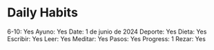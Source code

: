 # Daily Habits

6-10: Yes
Ayuno: Yes
Date: 1 de junio de 2024
Deporte: Yes
Dieta: Yes
Escribir: Yes
Leer: Yes
Meditar: Yes
Pasos: Yes
Progress: 1
Rezar: Yes